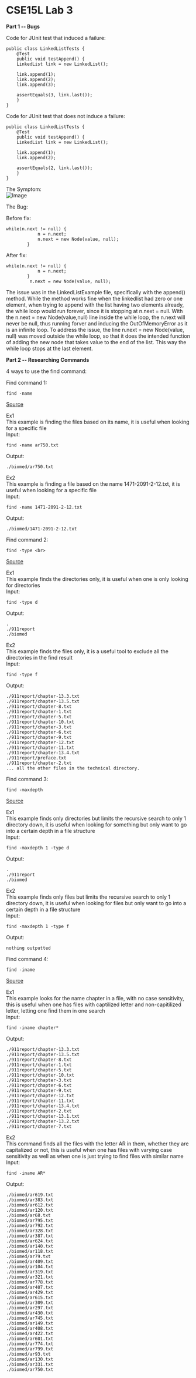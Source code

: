 # CSE15L Lab 3

**Part 1 -- Bugs** <br>

Code for JUnit test that induced a failure: <br>
```
public class LinkedListTests {
	@Test 
	public void testAppend() {
    LinkedList link = new LinkedList();
    
    link.append(1);
    link.append(2);
    link.append(3);

    assertEquals(3, link.last());
	}
}

```
Code for JUnit test that does not induce a failure: <br>

```
public class LinkedListTests {
	@Test 
	public void testAppend() {
    LinkedList link = new LinkedList();
    
    link.append(1);
    link.append(2);

    assertEquals(2, link.last());
	}
}
```
The Symptom: <br>
![Image](2_test_JUnit.png) <br>

The Bug: <br>

  Before fix:
  ```
  while(n.next != null) {
              n = n.next;
              n.next = new Node(value, null);
          }
  ```

  After fix:
  ```
  while(n.next != null) {
              n = n.next;
          }
           n.next = new Node(value, null);
  ```
  
  The issue was in the LinkedListExample file, specifically with the append() method. While the method works fine when the linkedlist had zero or one element, when trying to append with the list having two elements already, the while loop would run forever, since it is stopping at n.next = null. With the n.next = new Node(value,null) line inside the while loop, the n.next will never be null, thus running forver and inducing the OutOfMemoryError as it is an infinite loop.
  To address the issue, the line n.next = new Node(value, null) was moved outside the while loop, so that it does the intended function of adding the new node that takes value to the end of the list. This way the while loop stops at the last element.



**Part 2 -- Researching Commands** <br>

4 ways to use the find command: <br>

Find command 1: <br>
```
find -name
```
[Source](https://www.redhat.com/sysadmin/linux-find-command) <br>

Ex1 <br>
This example is finding the files based on its name, it is useful when looking for a specific file <br>
Input: <br>
```
find -name ar750.txt
```
Output: <br>
```
./biomed/ar750.txt
```
Ex2 <br>
This example is finding a file based on the name 1471-2091-2-12.txt, it is useful when looking for a specific file <br>
Input: <br>
```
find -name 1471-2091-2-12.txt
```
Output: <br>
```
./biomed/1471-2091-2-12.txt
```

Find command 2: <br>
```
find -type <br>
```
[Source](https://www.redhat.com/sysadmin/linux-find-command) <br>

Ex1 <br>
This example finds the directories only, it is useful when one is only looking for directories <br>
Input: <br>
```
find -type d
```
Output: <br>
```
.
./911report
./biomed
```
Ex2 <br>
This example finds the files only, it is a useful tool to exclude all the directories in the find result <br>
Input: <br>
```
find -type f
```
Output: <br>
```
./911report/chapter-13.3.txt
./911report/chapter-13.5.txt
./911report/chapter-8.txt
./911report/chapter-1.txt
./911report/chapter-5.txt
./911report/chapter-10.txt
./911report/chapter-3.txt
./911report/chapter-6.txt
./911report/chapter-9.txt
./911report/chapter-12.txt
./911report/chapter-11.txt
./911report/chapter-13.4.txt
./911report/preface.txt
./911report/chapter-2.txt
... all the other files in the technical directory.
```

Find command 3: <br>
```
find -maxdepth
```
[Source](https://adamtheautomator.com/bash-find/) <br>


Ex1 <br>
This example finds only directories but limits the recursive search to only 1 directory down, it is useful when looking for something but only want to go into a certain depth in a file structure <br>
Input: <br>
```
find -maxdepth 1 -type d
```
Output: <br>
```
.
./911report
./biomed
```
Ex2 <br>
This example finds only files but limits the recursive search to only 1 directory down, it is useful when looking for files but only want to go into a certain depth in a file structure <br>
Input: <br>
```
find -maxdepth 1 -type f
```
Output: <br>
```
nothing outputted
```


Find command 4: <br>
```
find -iname
```
[Source](https://adamtheautomator.com/bash-find/) <br>

Ex1 <br>
This example looks for the name chapter in a file, with no case sensitivity, this is useful when one has files with captilized letter and non-capitilized letter, letting one find them in one search <br>
Input: <br>
```
find -iname chapter*
```
Output: <br>
```
./911report/chapter-13.3.txt
./911report/chapter-13.5.txt
./911report/chapter-8.txt
./911report/chapter-1.txt
./911report/chapter-5.txt
./911report/chapter-10.txt
./911report/chapter-3.txt
./911report/chapter-6.txt
./911report/chapter-9.txt
./911report/chapter-12.txt
./911report/chapter-11.txt
./911report/chapter-13.4.txt
./911report/chapter-2.txt
./911report/chapter-13.1.txt
./911report/chapter-13.2.txt
./911report/chapter-7.txt
```

Ex2 <br>
This command finds all the files with the letter AR in them, whether they are capitalized or not, this is useful when one has files with varying case sensitivity as well as when one is just trying to find files with similar name <br>
Input: <br>
```
find -iname AR* 
```
Output: <br>
```
./biomed/ar619.txt
./biomed/ar383.txt
./biomed/ar612.txt
./biomed/ar120.txt
./biomed/ar68.txt
./biomed/ar795.txt
./biomed/ar792.txt
./biomed/ar328.txt
./biomed/ar387.txt
./biomed/ar624.txt
./biomed/ar140.txt
./biomed/ar118.txt
./biomed/ar79.txt
./biomed/ar409.txt
./biomed/ar104.txt
./biomed/ar319.txt
./biomed/ar321.txt
./biomed/ar778.txt
./biomed/ar407.txt
./biomed/ar429.txt
./biomed/ar615.txt
./biomed/ar309.txt
./biomed/ar297.txt
./biomed/ar430.txt
./biomed/ar745.txt
./biomed/ar149.txt
./biomed/ar408.txt
./biomed/ar422.txt
./biomed/ar601.txt
./biomed/ar774.txt
./biomed/ar799.txt
./biomed/ar93.txt
./biomed/ar130.txt
./biomed/ar331.txt
./biomed/ar750.txt
```

